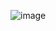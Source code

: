 ![image](https://user-images.githubusercontent.com/115587573/205510353-1927d963-583d-4c0f-baa6-3b8a0eceaa94.png)
